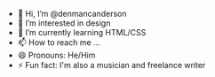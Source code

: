 - 👋 Hi, I’m @denmancanderson
- 👀 I’m interested in design
- 🌱 I’m currently learning HTML/CSS
- 📫 How to reach me ...
- 😄 Pronouns: He/Him
- ⚡ Fun fact: I'm also a musician and freelance writer

<!---
denmancanderson/denmancanderson is a ✨ special ✨ repository because its `README.md` (this file) appears on your GitHub profile.
You can click the Preview link to take a look at your changes.
--->
